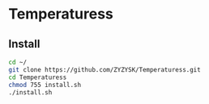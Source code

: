 # Temperaturess

## Install
```bash
cd ~/
git clone https://github.com/ZYZYSK/Temperaturess.git
cd Temperaturess
chmod 755 install.sh
./install.sh
```